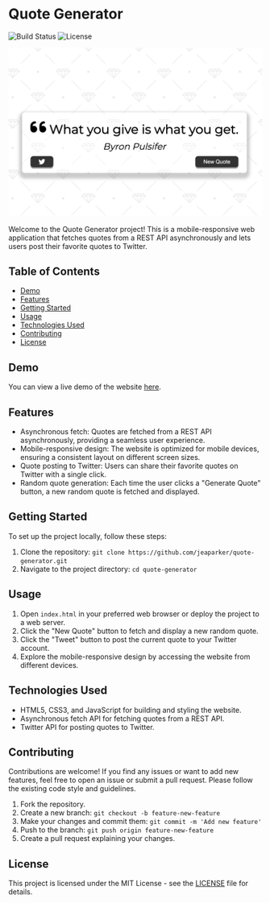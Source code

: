 # Quote Generator
![Build Status](https://img.shields.io/badge/build-passing-brightgreen)
![License](https://img.shields.io/badge/license-MIT-blue)

![Website Preview](/quote-generator-preview.png) <!-- Add a screenshot or preview of your website -->

Welcome to the Quote Generator project! This is a mobile-responsive web application that fetches quotes from a REST API asynchronously and lets users post their favorite quotes to Twitter.

## Table of Contents

- [Demo](#demo)
- [Features](#features)
- [Getting Started](#getting-started)
- [Usage](#usage)
- [Technologies Used](#technologies-used)
- [Contributing](#contributing)
- [License](#license)

## Demo

You can view a live demo of the website [here](https://jeaparker.github.io/quote-generator/).

## Features

- Asynchronous fetch: Quotes are fetched from a REST API asynchronously, providing a seamless user experience.
- Mobile-responsive design: The website is optimized for mobile devices, ensuring a consistent layout on different screen sizes.
- Quote posting to Twitter: Users can share their favorite quotes on Twitter with a single click.
- Random quote generation: Each time the user clicks a "Generate Quote" button, a new random quote is fetched and displayed.

## Getting Started

To set up the project locally, follow these steps:

1. Clone the repository: `git clone https://github.com/jeaparker/quote-generator.git`
2. Navigate to the project directory: `cd quote-generator`

## Usage

1. Open `index.html` in your preferred web browser or deploy the project to a web server.
2. Click the "New Quote" button to fetch and display a new random quote.
3. Click the "Tweet" button to post the current quote to your Twitter account.
4. Explore the mobile-responsive design by accessing the website from different devices.

## Technologies Used

- HTML5, CSS3, and JavaScript for building and styling the website.
- Asynchronous fetch API for fetching quotes from a REST API.
- Twitter API for posting quotes to Twitter.

## Contributing

Contributions are welcome! If you find any issues or want to add new features, feel free to open an issue or submit a pull request. Please follow the existing code style and guidelines.

1. Fork the repository.
2. Create a new branch: `git checkout -b feature-new-feature`
3. Make your changes and commit them: `git commit -m 'Add new feature'`
4. Push to the branch: `git push origin feature-new-feature`
5. Create a pull request explaining your changes.

## License

This project is licensed under the MIT License - see the [LICENSE](LICENSE) file for details.

